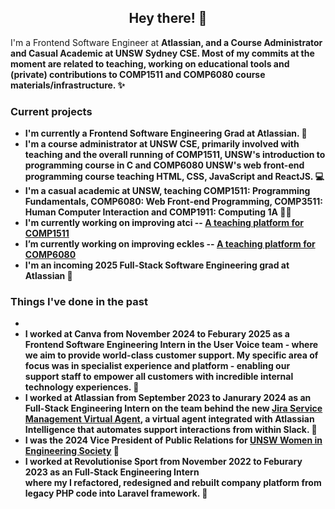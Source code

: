 <h2><center>Hey there! 👋</center></h3>

I'm a Frontend Software Engineer at <strong>Atlassian<strong>, and a Course Administrator and Casual Academic at <strong>UNSW Sydney CSE</strong>. Most of my commits at the moment are related to teaching, working on educational tools and (private) contributions to COMP1511 and COMP6080 course materials/infrastructure. ✨

<h3>Current projects</h3>
<ul>
<li>I'm currently a Frontend Software Engineering Grad at <strong>Atlassian<Strong>. 💙</li>
<li>I'm a course administrator at <strong>UNSW CSE</strong>, primarily involved with teaching and the overall running of COMP1511, UNSW's introduction to programming course in C and COMP6080 UNSW's web front-end programming course teaching HTML, CSS, JavaScript and ReactJS. 💻</li>
<li>I'm a casual academic at UNSW, teaching COMP1511: Programming Fundamentals, COMP6080: Web Front-end Programming, COMP3511: Human Computer Interaction and COMP1911: Computing 1A 👩‍🏫</li>
<li>I'm currently working on improving atci -- <a href="https://cgi.cse.unsw.edu.au/~cs1511/current/"> A teaching platform for COMP1511</a></li>
<li>I’m currently working on improving eckles -- <a href="https://github.com/chamhayden/eckles">A teaching platform for COMP6080</a></li>
<li>I'm an incoming 2025 Full-Stack Software Engineering grad at <strong>Atlassian</strong> 🎉</li>
</ul>

<h3>Things I've done in the past</h3>
<ul>
<li><li>I worked at <strong>Canva</strong> from November 2024 to Feburary 2025 as a Frontend Software Engineering Intern in the User Voice team - where we aim to provide world-class customer support. My specific area of focus was in specialist experience and platform - enabling our support staff to empower all customers with incredible internal technology experiences. 🥳</li>
<li>I worked at <strong>Atlassian</strong> from September 2023 to Janurary 2024 as an Full-Stack Engineering Intern on the team behind the new <a href = "https://www.atlassian.com/software/jira/service-management/features/itsm/virtual-agent">Jira Service Management Virtual Agent</a>, a virtual agent integrated with Atlassian Intelligence that automates support interactions from within Slack. 🤩</li>
<li>I was the 2024 Vice President of Public Relations for <a href = "https://www.wiesoc.com/">UNSW Women in Engineering Society</a> 💜</li>
<li>I worked at <strong>Revolutionise Sport</strong> from November 2022 to Feburary 2023 as an Full-Stack Engineering Intern </li> where my I refactored, redesigned and rebuilt company platform from legacy PHP code into Laravel framework. 🥰
</ul>
